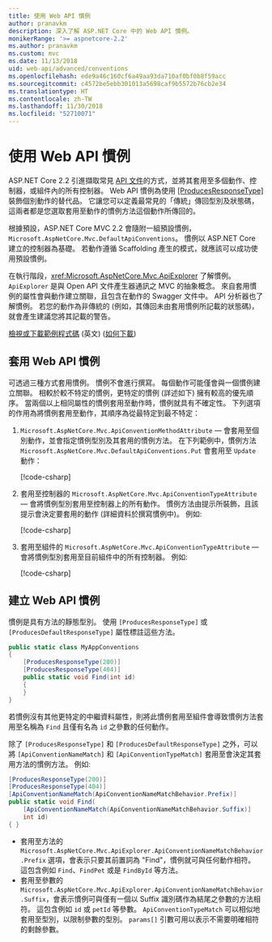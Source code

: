 ```yaml
---
title: 使用 Web API 慣例
author: pranavkm
description: 深入了解 ASP.NET Core 中的 Web API 慣例。
monikerRange: '>= aspnetcore-2.2'
ms.author: pranavkm
ms.custom: mvc
ms.date: 11/13/2018
uid: web-api/advanced/conventions
ms.openlocfilehash: ede9a46c160cf6a49aa93da710af0bf0b8f59acc
ms.sourcegitcommit: c4572be5ebb301013a5698caf9b5572b76cb2e34
ms.translationtype: HT
ms.contentlocale: zh-TW
ms.lasthandoff: 11/30/2018
ms.locfileid: "52710071"
---
```

# <a name="use-web-api-conventions"></a>使用 Web API 慣例

ASP.NET Core 2.2 引進擷取常見 [API 文件](xref:tutorials/web-api-help-pages-using-swagger)的方式，並將其套用至多個動作、控制器，或組件內的所有控制器。 Web API 慣例為使用 [[ProducesResponseType]](xref:Microsoft.AspNetCore.Mvc.ProducesResponseTypeAttribute) 裝飾個別動作的替代品。 它讓您可以定義最常見的「傳統」傳回型別及狀態碼，這兩者都是您選取套用至動作的慣例方法這個動作所傳回的。

根據預設，ASP.NET Core MVC 2.2 會隨附一組預設慣例，`Microsoft.AspNetCore.Mvc.DefaultApiConventions`。 慣例以 ASP.NET Core 建立的控制器為基礎。 若動作遵循 Scaffolding 產生的模式，就應該可以成功使用預設慣例。

在執行階段，<xref:Microsoft.AspNetCore.Mvc.ApiExplorer> 了解慣例。 `ApiExplorer` 是與 Open API 文件產生器通訊之 MVC 的抽象概念。 來自套用慣例的屬性會與動作建立關聯，且包含在動作的 Swagger 文件中。 API 分析器也了解慣例。 若您的動作為非傳統的 (例如，其傳回未由套用慣例所記載的狀態碼)，就會產生建議您將其記載的警告。

[檢視或下載範例程式碼](https://github.com/aspnet/Docs/tree/master/aspnetcore/web-api/advanced/conventions/sample) \(英文\) ([如何下載](xref:index#how-to-download-a-sample))

## <a name="apply-web-api-conventions"></a>套用 Web API 慣例

可透過三種方式套用慣例。 慣例不會進行撰寫。 每個動作可能僅會與一個慣例建立關聯。 相較於較不特定的慣例，更特定的慣例 (詳述如下) 擁有較高的優先順序。 當兩個以上相同屬性的慣例套用至動作時，慣例就具有不確定性。 下列選項的作用為將慣例套用至動作，其順序為從最特定到最不特定：

1. `Microsoft.AspNetCore.Mvc.ApiConventionMethodAttribute` &mdash; 會套用至個別動作，並會指定慣例型別及其套用的慣例方法。 在下列範例中，慣例方法 `Microsoft.AspNetCore.Mvc.DefaultApiConventions.Put` 會套用至 `Update` 動作：

    [!code-csharp[](conventions/sample/Controllers/ContactsConventionController.cs?name=apiconventionmethod&highlight=2-3)]

1. 套用至控制器的 `Microsoft.AspNetCore.Mvc.ApiConventionTypeAttribute` &mdash; 會將慣例型別套用至控制器上的所有動作。 慣例方法由提示所裝飾，且該提示會決定要套用的動作 (詳細資料於撰寫慣例中)。 例如: 

    [!code-csharp[](conventions/sample/Controllers/ContactsConventionController.cs?name=apiconventiontypeattribute)]

1. 套用至組件的 `Microsoft.AspNetCore.Mvc.ApiConventionTypeAttribute` &mdash; 會將慣例型別套用至目前組件中的所有控制器。 例如: 

    [!code-csharp[](conventions/sample/Startup.cs?name=apiconventiontypeattribute)]

## <a name="create-web-api-conventions"></a>建立 Web API 慣例

慣例是具有方法的靜態型別。 使用 `[ProducesResponseType]` 或 `[ProducesDefaultResponseType]` 屬性標註這些方法。

```csharp
public static class MyAppConventions
{
    [ProducesResponseType(200)]
    [ProducesResponseType(404)]
    public static void Find(int id)
    {
    }
}
```

若慣例沒有其他更特定的中繼資料屬性，則將此慣例套用至組件會導致慣例方法套用至名稱為 `Find` 且僅有名為 `id` 之參數的任何動作。

除了 `[ProducesResponseType]` 和 `[ProducesDefaultResponseType]` 之外，可以將 `[ApiConventionNameMatch]` 和 `[ApiConventionTypeMatch]` 套用至會決定其套用方法的慣例方法。 例如: 

```csharp
[ProducesResponseType(200)]
[ProducesResponseType(404)]
[ApiConventionNameMatch(ApiConventionNameMatchBehavior.Prefix)]
public static void Find(
    [ApiConventionNameMatch(ApiConventionNameMatchBehavior.Suffix)]
    int id)
{ }
```

* 套用至方法的 `Microsoft.AspNetCore.Mvc.ApiExplorer.ApiConventionNameMatchBehavior.Prefix` 選項，會表示只要其前置詞為 "Find"，慣例就可與任何動作相符。 這包含例如 `Find`、`FindPet` 或是 `FindById` 等方法。
* 套用至參數的 `Microsoft.AspNetCore.Mvc.ApiExplorer.ApiConventionNameMatchBehavior.Suffix`，會表示慣例可與僅有一個以 Suffix 識別碼作為結尾之參數的方法相符。 這包含例如 `id` 或 `petId` 等參數。 `ApiConventionTypeMatch` 可以相似地套用至型別，以限制參數的型別。 `params[]` 引數可用以表示不需要明確相符的剩餘參數。
